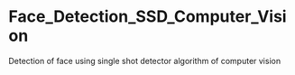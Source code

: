 # Face_Detection_SSD_Computer_Vision
Detection of face using single shot detector algorithm of computer vision
